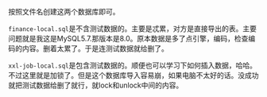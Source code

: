 按照文件名创建这两个数据库即可。

`finance-local.sql`是不含测试数据的。主要是忒累，对方是直接导出的表。主要问题就是我这是MySQL5.7.那版本是8.0。原本数据是多了点引擎，编码，检查编码的内容。删着太累了。于是连测试数据就给删了。

`xxl-job-local.sql`是包含测试数据的。顺便也可以学习下如何插入数据，哈哈。不过这里就是加锁了。但是这个数据库导入容易崩，如果电脑不太好的话。没成功就把测试数据给删了就行，就lock和unlock中间的内容。
